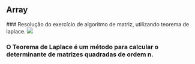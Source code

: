 ## Array

<div style="display: inline_block">
### Resolução do exercício de algoritmo de matriz, utilizando teorema de laplace.

<img aling="center" src="https://img.shields.io/badge/C-00599C?style=for-the-badge&logo=c&logoColor=white">

</div>

### O Teorema de Laplace é um método para calcular o determinante de matrizes quadradas de ordem n.